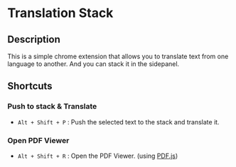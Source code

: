 # Translation Stack

## Description

This is a simple chrome extension that allows you to translate text from one language to another.
And you can stack it in the sidepanel.

## Shortcuts

### Push to stack & Translate

- `Alt + Shift + P` : Push the selected text to the stack and translate it.

### Open PDF Viewer

- `Alt + Shift + R` : Open the PDF Viewer. (using [PDF.js](https://mozilla.github.io/pdf.js/))
